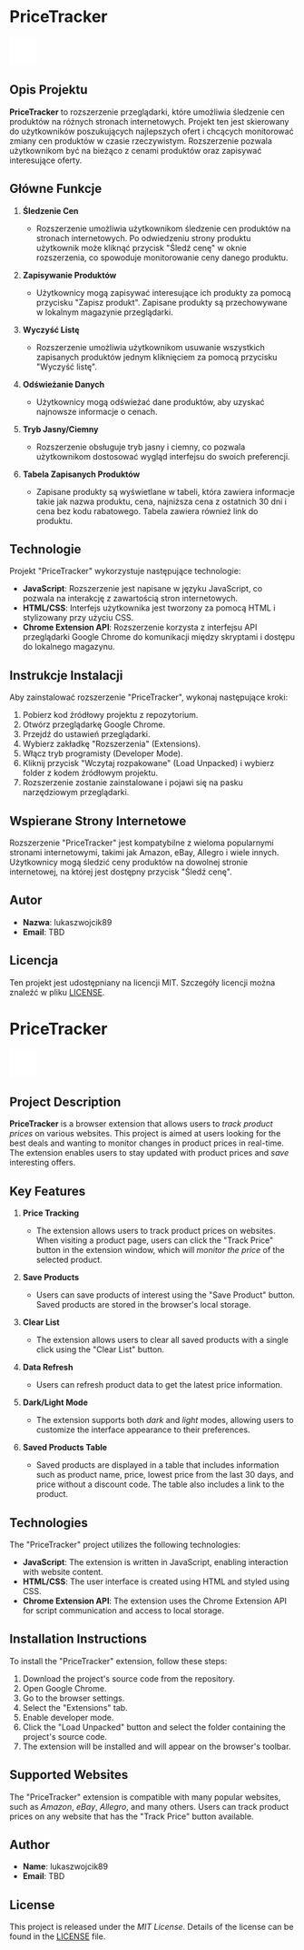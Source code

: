 
# PriceTracker

![1694372304278](image/README/1694372304278.png)

## Opis Projektu

**PriceTracker** to rozszerzenie przeglądarki, które umożliwia śledzenie cen produktów na różnych stronach internetowych. Projekt ten jest skierowany do użytkowników poszukujących najlepszych ofert i chcących monitorować zmiany cen produktów w czasie rzeczywistym. Rozszerzenie pozwala użytkownikom być na bieżąco z cenami produktów oraz zapisywać interesujące oferty.

## Główne Funkcje

1. **Śledzenie Cen**

   - Rozszerzenie umożliwia użytkownikom śledzenie cen produktów na stronach internetowych. Po odwiedzeniu strony produktu użytkownik może kliknąć przycisk "Śledź cenę" w oknie rozszerzenia, co spowoduje monitorowanie ceny danego produktu.
2. **Zapisywanie Produktów**

   - Użytkownicy mogą zapisywać interesujące ich produkty za pomocą przycisku "Zapisz produkt". Zapisane produkty są przechowywane w lokalnym magazynie przeglądarki.
3. **Wyczyść Listę**

   - Rozszerzenie umożliwia użytkownikom usuwanie wszystkich zapisanych produktów jednym kliknięciem za pomocą przycisku "Wyczyść listę".
4. **Odświeżanie Danych**

   - Użytkownicy mogą odświeżać dane produktów, aby uzyskać najnowsze informacje o cenach.
5. **Tryb Jasny/Ciemny**

   - Rozszerzenie obsługuje tryb jasny i ciemny, co pozwala użytkownikom dostosować wygląd interfejsu do swoich preferencji.
6. **Tabela Zapisanych Produktów**

   - Zapisane produkty są wyświetlane w tabeli, która zawiera informacje takie jak nazwa produktu, cena, najniższa cena z ostatnich 30 dni i cena bez kodu rabatowego. Tabela zawiera również link do produktu.

## Technologie

Projekt "PriceTracker" wykorzystuje następujące technologie:

- **JavaScript**: Rozszerzenie jest napisane w języku JavaScript, co pozwala na interakcję z zawartością stron internetowych.
- **HTML/CSS**: Interfejs użytkownika jest tworzony za pomocą HTML i stylizowany przy użyciu CSS.
- **Chrome Extension API**: Rozszerzenie korzysta z interfejsu API przeglądarki Google Chrome do komunikacji między skryptami i dostępu do lokalnego magazynu.

## Instrukcje Instalacji

Aby zainstalować rozszerzenie "PriceTracker", wykonaj następujące kroki:

1. Pobierz kod źródłowy projektu z repozytorium.
2. Otwórz przeglądarkę Google Chrome.
3. Przejdź do ustawień przeglądarki.
4. Wybierz zakładkę "Rozszerzenia" (Extensions).
5. Włącz tryb programisty (Developer Mode).
6. Kliknij przycisk "Wczytaj rozpakowane" (Load Unpacked) i wybierz folder z kodem źródłowym projektu.
7. Rozszerzenie zostanie zainstalowane i pojawi się na pasku narzędziowym przeglądarki.

## Wspierane Strony Internetowe

Rozszerzenie "PriceTracker" jest kompatybilne z wieloma popularnymi stronami internetowymi, takimi jak Amazon, eBay, Allegro i wiele innych. Użytkownicy mogą śledzić ceny produktów na dowolnej stronie internetowej, na której jest dostępny przycisk "Śledź cenę".

## Autor

- **Nazwa**: lukaszwojcik89
- **Email**: TBD

## Licencja

Ten projekt jest udostępniany na licencji MIT. Szczegóły licencji można znaleźć w pliku [LICENSE](LICENSE).



# PriceTracker

![1694372344798](image/README/1694372344798.png)

## Project Description

**PriceTracker** is a browser extension that allows users to *track product prices* on various websites. This project is aimed at users looking for the best deals and wanting to monitor changes in product prices in real-time. The extension enables users to stay updated with product prices and *save* interesting offers.

## Key Features

1. **Price Tracking**

   - The extension allows users to track product prices on websites. When visiting a product page, users can click the "Track Price" button in the extension window, which will *monitor the price* of the selected product.
2. **Save Products**

   - Users can save products of interest using the "Save Product" button. Saved products are stored in the browser's local storage.
3. **Clear List**

   - The extension allows users to clear all saved products with a single click using the "Clear List" button.
4. **Data Refresh**

   - Users can refresh product data to get the latest price information.
5. **Dark/Light Mode**

   - The extension supports both *dark* and *light* modes, allowing users to customize the interface appearance to their preferences.
6. **Saved Products Table**

   - Saved products are displayed in a table that includes information such as product name, price, lowest price from the last 30 days, and price without a discount code. The table also includes a link to the product.

## Technologies

The "PriceTracker" project utilizes the following technologies:

- **JavaScript**: The extension is written in JavaScript, enabling interaction with website content.
- **HTML/CSS**: The user interface is created using HTML and styled using CSS.
- **Chrome Extension API**: The extension uses the Chrome Extension API for script communication and access to local storage.

## Installation Instructions

To install the "PriceTracker" extension, follow these steps:

1. Download the project's source code from the repository.
2. Open Google Chrome.
3. Go to the browser settings.
4. Select the "Extensions" tab.
5. Enable developer mode.
6. Click the "Load Unpacked" button and select the folder containing the project's source code.
7. The extension will be installed and will appear on the browser's toolbar.

## Supported Websites

The "PriceTracker" extension is compatible with many popular websites, such as *Amazon*, *eBay*, *Allegro*, and many others. Users can track product prices on any website that has the "Track Price" button available.

## Author

- **Name**: lukaszwojcik89
- **Email**: TBD

## License

This project is released under the *MIT License*. Details of the license can be found in the [LICENSE](LICENSE) file.
